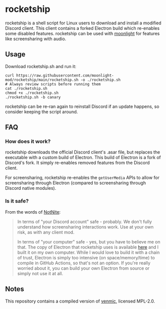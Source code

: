 # rocketship

rocketship is a shell script for Linux users to download and install a modified Discord client. This client contains a forked Electron build which re-enables some disabled features. rocketship can be used with [moonlight](https://github.com/moonlight-mod/moonlight) for features like screensharing with audio.

## Usage

Download rocketship.sh and run it:

```shell
curl https://raw.githubusercontent.com/moonlight-mod/rocketship/main/rocketship.sh -o ./rocketship.sh
# Always review scripts before running them
cat ./rocketship.sh
chmod +x ./rocketship.sh
./rocketship.sh -b canary
```

rocketship can be re-ran again to reinstall Discord if an update happens, so consider keeping the script around.

## FAQ

### How does it work?

rocketship downloads the official Discord client's .asar file, but replaces the executable with a custom build of Electron. This build of Electron is a fork of Discord's fork. It simply re-enables removed features from the Discord client.

For screensharing, rocketship re-enables the `getUserMedia` APIs to allow for screensharing through Electron (compared to screensharing through Discord native modules).

### Is it safe?

From the words of [NotNite](https://github.com/NotNite):

> In terms of "your Discord account" safe - probably. We don't fully understand how screensharing interactions work. Use at your own risk, as with any client mod.
>
> In terms of "your computer" safe - yes, but you have to believe me on that. The copy of Electron that rocketship uses is available [here](https://github.com/moonlight-mod/discord-electron) and I built it on my own computer. While I would love to build it with a chain of trust, Electron is simply too intensive (on space/memory/time) to compile in GitHub Actions, so that's not an option. If you're really worried about it, you can build your own Electron from source or simply not use it at all.

## Notes

This repository contains a compiled version of [venmic](https://github.com/Vencord/venmic), licensed MPL-2.0.
